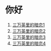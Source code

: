 # 你好
1. [三万英里的暗恋1](https://askvodbf.com/play.html?url=https://hn.bfvvs.com/play/7e5YY9ve/index.m3u8)
2. [三万英里的暗恋2](https://askvodbf.com/play.html?url=https://hn.bfvvs.com/play/xboLLQ3d/index.m3u8)
3. [三万英里的暗恋3](https://askvodbf.com/play.html?url=https://play.xluuss.com/play/kazZZvma/index.m3u8)
4. [三万英里的暗恋4](https://askvodbf.com/play.html?url=https://vv.jisuzyv.com/play/nelGGxrd/index.m3u8)
